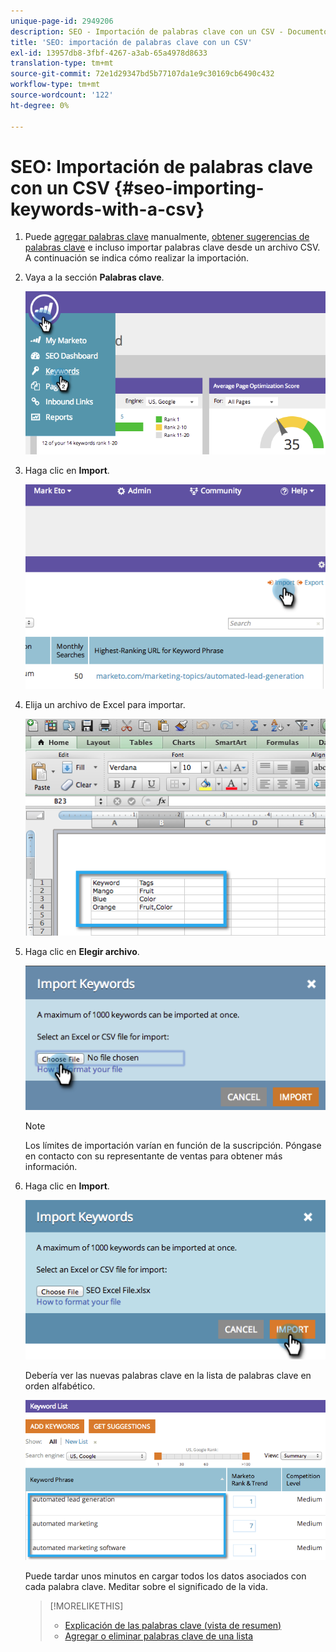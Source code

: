 ```yaml
---
unique-page-id: 2949206
description: SEO - Importación de palabras clave con un CSV - Documentos de Marketo - Documentación del producto
title: 'SEO: importación de palabras clave con un CSV'
exl-id: 13957db8-3fbf-4267-a3ab-65a4978d8633
translation-type: tm+mt
source-git-commit: 72e1d29347bd5b77107da1e9c30169cb6490c432
workflow-type: tm+mt
source-wordcount: '122'
ht-degree: 0%

---
```


# SEO: Importación de palabras clave con un CSV {#seo-importing-keywords-with-a-csv}

1. Puede [agregar palabras clave](/help/marketo/product-docs/additional-apps/seo/keywords/seo-add-keywords.md) manualmente, [obtener sugerencias de palabras clave](/help/marketo/product-docs/additional-apps/seo/keywords/seo-get-suggested-keywords.md) e incluso importar palabras clave desde un archivo CSV. A continuación se indica cómo realizar la importación.

1. Vaya a la sección **Palabras clave**.

   ![](assets/image2014-9-18-11-3a44-3a25.png)

1. Haga clic en **Import**.

   ![](assets/image2014-9-18-11-3a44-3a36.png)

1. Elija un archivo de Excel para importar.

   ![](assets/image2014-9-18-11-3a44-3a42.png)

1. Haga clic en **Elegir archivo**.

   ![](assets/image2014-9-18-11-3a44-3a46.png)

   >[!NOTE]
   >
   >Los límites de importación varían en función de la suscripción. Póngase en contacto con su representante de ventas para obtener más información.

1. Haga clic en **Import**.

   ![](assets/image2014-9-18-11-3a45-3a25.png)

   Debería ver las nuevas palabras clave en la lista de palabras clave en orden alfabético.

   ![](assets/image2014-9-18-11-3a45-3a30.png)

   Puede tardar unos minutos en cargar todos los datos asociados con cada palabra clave. Meditar sobre el significado de la vida.

   >[!MORELIKETHIS]
   >
   >* [Explicación de las palabras clave (vista de resumen)](/help/marketo/product-docs/additional-apps/seo/keywords/seo-understanding-keywords.md)
   >* [Agregar o eliminar palabras clave de una lista](/help/marketo/product-docs/additional-apps/seo/keywords/seo-add-remove-keywords-from-a-list.md)


